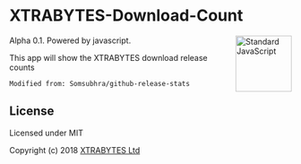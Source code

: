 # XTRABYTES-Download-Count

<a href="https://github.com/feross/standard" style="float: right; padding: 0 0 20px 20px;"><img src="https://cdn.rawgit.com/feross/standard/master/sticker.svg" alt="Standard JavaScript" width="100" align="right"></a>

Alpha 0.1.
Powered by javascript. 

This app will show the XTRABYTES download release counts 

`Modified from: Somsubhra/github-release-stats`

License
-------

Licensed under MIT

Copyright (c) 2018 [XTRABYTES Ltd](https://xtrabytes.global)
